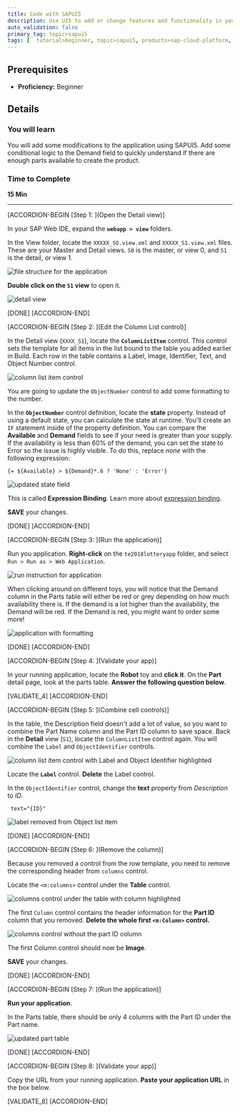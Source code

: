 ```yaml
---
title: Code with SAPUI5
description: Use UI5 to add or change features and functionality in your application
auto_validation: false
primary_tag: topic>sapui5
tags: [  tutorial>beginner, topic>sapui5, products>sap-cloud-platform, products>sap-web-ide]
---
```


## Prerequisites  
 - **Proficiency:** Beginner

## Details
### You will learn  
You will add some modifications to the application using SAPUI5. Add some conditional logic to the Demand field to quickly understand if there are enough parts available to create the product.

### Time to Complete
**15 Min**

---

[ACCORDION-BEGIN [Step 1: ](Open the Detail view)]

In your SAP Web IDE, expand the **`webapp > view`** folders.

In the View folder, locate the `XXXXX_SO.view.xml` and `XXXXX_S1.view.xml` files. These are your Master and Detail views. `S0` is the master, or view 0, and `S1` is the detail, or view 1.

![file structure for the application](1.png)

**Double click on the `S1` view** to open it.

![detail view](2.png)

[DONE]
[ACCORDION-END]

[ACCORDION-BEGIN [Step 2: ](Edit the Column List control)]

In the Detail view (`XXXX_S1`), locate the **`ColumnListItem`** control. This control sets the template for all items in the list bound to the table you added earlier in Build. Each row in the table contains a Label, Image, Identifier, Text, and Object Number control.

![column list item control](3.png)

You are going to update the `ObjectNumber` control to add some formatting to the number.

In the **`ObjectNumber`** control definition, locate the **state** property. Instead of using a default state, you can calculate the state at runtime. You'll create an `IF` statement inside of the property definition. You can compare the **Available** and **Demand** fields to see if your need is greater than your supply. If the availability is less than 60% of the demand, you can set the state to Error so the issue is highly visible. To do this, replace _none_ with the following expression:

```
{= ${Available} > ${Demand}*.6 ? 'None' : 'Error'}
```

![updated state field](4.png)

This is called **Expression Binding**. Learn more about [expression binding](https://sapui5.hana.ondemand.com/1.34.9/docs/guide/5cff8d1c3fb84c5db7a00f2daca125af.html).

**SAVE** your changes.

[DONE]
[ACCORDION-END]


[ACCORDION-BEGIN [Step 3: ](Run the application)]

Run you application. **Right-click** on the `te2018lotteryapp` folder, and select `Run > Run as > Web Application`.

![run instruction for application](5.png)

When clicking around on different toys, you will notice that the Demand column in the Parts table will either be red or grey depending on how much availability there is. If the demand is a lot higher than the availability, the Demand will be red. If the Demand is red, you might want to order some more!

![application with formatting](6.png)

[DONE]
[ACCORDION-END]

[ACCORDION-BEGIN [Step 4: ](Validate your app)]

In your running application, locate the **Robot** toy and **click it**. On the **Part** detail page, look at the parts table. **Answer the following question below**.


[VALIDATE_4]
[ACCORDION-END]

[ACCORDION-BEGIN [Step 5: ](Combine cell controls)]

In the table, the Description field doesn't add a lot of value, so you want to combine the Part Name column and the Part ID column to save space. Back in the **Detail** view (`S1`), locate the `ColumnListItem` control again. You will combine the `Label` and `ObjectIdentifier` controls.

![column list item control with Label and Object Identifier highlighted](7.png)

Locate the **`Label`** control. **Delete** the Label control.

In the `ObjectIdentifier` control, change the **text** property from _Description_ to _ID_.

```
 text="{ID}"
```

![label removed from Object list item](8.png)

[DONE]
[ACCORDION-END]

[ACCORDION-BEGIN [Step 6: ](Remove the column)]

Because you removed a control from the row template, you need to remove the corresponding header from `columns` control.

Locate the `<m:columns>` control under the **Table** control.

![columns control under the table with column highlighted](9.png)

The first `Column` control contains the header information for the **Part ID** column that you removed. **Delete the whole first `<m:Column>` control.**

![columns control without the part ID column](10.png)

The first Column control should now be **Image**.

**SAVE** your changes.

[DONE]
[ACCORDION-END]

[ACCORDION-BEGIN [Step 7: ](Run the application)]

**Run your application**.

In the Parts table, there should be only 4 columns with the Part ID under the Part name.

![updated part table](11.png)

[DONE]
[ACCORDION-END]

[ACCORDION-BEGIN [Step 8: ](Validate your app)]

Copy the URL from your running application. **Paste your application URL** in the box below.

[VALIDATE_8]
[ACCORDION-END]

